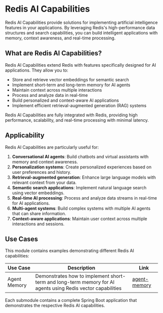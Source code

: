 # Redis AI Capabilities

Redis AI Capabilities provide solutions for implementing artificial intelligence features in your applications. By leveraging Redis's high-performance data structures and search capabilities, you can build intelligent applications with memory, context awareness, and real-time processing.

## What are Redis AI Capabilities?

Redis AI Capabilities extend Redis with features specifically designed for AI applications. They allow you to:

- Store and retrieve vector embeddings for semantic search
- Implement short-term and long-term memory for AI agents
- Maintain context across multiple interactions
- Process and analyze data in real-time
- Build personalized and context-aware AI applications
- Implement efficient retrieval-augmented generation (RAG) systems

Redis AI Capabilities are fully integrated with Redis, providing high performance, scalability, and real-time processing with minimal latency.

## Applicability

Redis AI Capabilities are particularly useful for:

1. **Conversational AI agents**: Build chatbots and virtual assistants with memory and context awareness.
2. **Personalization systems**: Create personalized experiences based on user preferences and history.
3. **Retrieval-augmented generation**: Enhance large language models with relevant context from your data.
4. **Semantic search applications**: Implement natural language search using vector embeddings.
5. **Real-time AI processing**: Process and analyze data streams in real-time for AI applications.
6. **Multi-agent systems**: Build complex systems with multiple AI agents that can share information.
7. **Context-aware applications**: Maintain user context across multiple interactions and sessions.

## Use Cases

This module contains examples demonstrating different Redis AI capabilities:

| Use Case     | Description                                                                                                | Link                                       |
|--------------|------------------------------------------------------------------------------------------------------------|--------------------------------------------|
| Agent Memory | Demonstrates how to implement short-term and long-term memory for AI agents using Redis vector capabilities | [agent-memory](./agent-memory)             |

Each submodule contains a complete Spring Boot application that demonstrates the respective Redis AI capabilities.